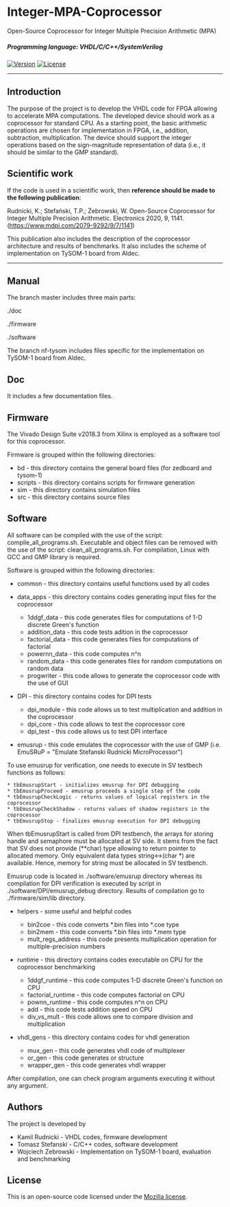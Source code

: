 # Integer-MPA-Coprocessor
Open-Source Coprocessor for Integer Multiple Precision Arithmetic (MPA)

##### Programming language: VHDL/C/C++/SystemVerilog

[![Version](https://img.shields.io/badge/version-1.0-green.svg)](README.md) [![License](https://img.shields.io/badge/license-Mozilla-blue.svg)](https://opensource.org/licenses/MPL-2.0)

---
## Introduction
The purpose of the project is to develop the VHDL code for FPGA allowing to accelerate MPA computations. The developed device should work as a coprocessor for standard CPU. As a starting point, the basic arithmetic operations are chosen for implementation in FPGA, i.e., addition, subtraction, multiplication. The device should support the integer operations based on the sign-magnitude representation of data (i.e., it should be similar to the GMP standard).

## Scientific work
If the code is used in a scientific work, then **reference should be made to the following publication**:

Rudnicki, K.; Stefański, T.P.; Żebrowski, W. Open-Source Coprocessor for Integer Multiple Precision Arithmetic. Electronics 2020, 9, 1141.
(https://www.mdpi.com/2079-9292/9/7/1141)

This publication also includes the description of the coprocessor architecture and results of benchmarks. It also includes the scheme of implementation on TySOM-1 board from Aldec.

---
## Manual
The branch master includes three main parts:

./doc

./firmware

./software

The branch nf-tysom includes files specific for the implementation on TySOM-1 board from Aldec.

## Doc
It includes a few documentation files.

## Firmware
The Vivado Design Suite v2018.3 from Xilinx is employed as a software tool for this coprocessor.

Firmware is grouped within the following directories:
- bd - this directory contains the general board files (for zedboard and tysom-1)
- scripts - this directory contains scripts for firmware generation
- sim - this directory contains simulation files
- src - this directory contains source files

## Software
All software can be compiled with the use of the script: compile_all_programs.sh. Executable and object files can be removed with the use of the script: clean_all_programs.sh. For compilation, Linux with GCC and GMP library is required.

Software is grouped within the following directories:

- common - this directory contains useful functions used by all codes

- data_apps - this directory contains codes generating input files for the coprocessor
    * 1ddgf_data - this code generates files for computations of 1-D discrete Green's function
    * addition_data - this code tests adition in the coprocessor
    * factorial_data - this code generates files for computations of factorial
    * powernn_data - this code computes n^n
    * random_data - this code generates files for random computations on random data
    * progwriter - this code allows to generate the coprocessor code with the use of GUI

- DPI - this directory contains codes for DPI tests
    * dpi_module - this code allows us to test multiplication and addition in the coprocessor
    * dpi_core - this code allows to test the coprocessor core
    * dpi_test - this code allows us to test DPI interface

- emusrup - this code emulates the coprocessor with the use of GMP (i.e. EmuSRuP = "Emulate Stefanski Rudnicki MicroProcessor") 

To use emusrup for verification, one needs to execute in SV testbech functions as follows:

    * tbEmusrupStart - initializes emusrup for DPI debugging
    * tbEmusrupProceed - emusrup proceeds a single step of the code
    * tbEmusrupCheckLogic - returns values of logical registers in the coprocessor
    * tbEmusrupCheckShadow - returns values of shadow registers in the coprocessor
    * tbEmusrupStop - finalizes emusrup execution for DPI debugging

When tbEmusrupStart is called from DPI testbench, the arrays for storing handle and semaphore must be allocated at SV side. It stems from the fact that SV does not provide (**char) type allowing to return pointer to allocated memory. Only equivalent data types string<->(char *) are available. Hence, memory for string must be allocated in SV testbench.

Emusrup code is located in ./software/emusrup directory whereas its compilation for DPI verification is executed by script in ./software/DPI/emusrup_debug directory. Results of compilation go to ./firmware/sim/lib directory.

- helpers - some useful and helpful codes
    * bin2coe - this code converts *.bin files into *.coe type
    * bin2mem - this code converts *.bin files into *.mem type
    * mult_regs_address - this code presents multiplication operation for multiple-precision numbers

- runtime - this directory contains codes executable on CPU for the coprocessor benchmarking
    * 1ddgf_runtime - this code computes 1-D discrete Green's function on CPU
    * factorial_runtime - this code computes factorial on CPU
    * pownn_runtime - this code computes n^n on CPU    
    * add - this code tests addition speed on CPU
    * div_vs_mult - this code allows one to compare division and multiplication

- vhdl_gens - this directory contains codes for vhdl generation
    * mux_gen - this code generates vhdl code of multiplexer
    * or_gen - this code generates or structure
    * wrapper_gen - this code generates vhdl wrapper

After compilation, one can check program arguments executing it without any argument.

## Authors
The project is developed by
- Kamil Rudnicki - VHDL codes, firmware development
- Tomasz Stefanski - C/C++ codes, software development
- Wojciech Zebrowski - Implementation on TySOM-1 board, evaluation and benchmarking

## License
This is an open-source code licensed under the [Mozilla license](LICENSE).
